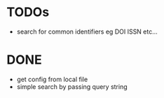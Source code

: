 # TODOs

-   search for common identifiers eg DOI ISSN etc...

# DONE

-   get config from local file
-   simple search by passing query string
